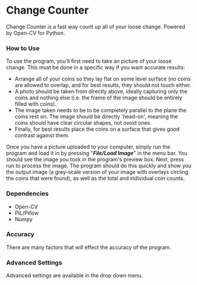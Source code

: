 # Change Counter

 Change Counter is a fast way count up all of your loose change. Powered by Open-CV for Python. 

### How to Use

To use the program, you'll first need to take an picture of your loose change. This must be done in a specific way if you want accurate results:
- Arrange all of your coins so they lay flat on some level surface (no coins are allowed to overlap, and for best results, they should not touch either.
- A photo should be taken from directly above, ideally capturing only the coins and nothing else (i.e. the frame of the image should be entirely filled with coins).
- The image taken needs to be to be completely parallel to the plane the coins rest on. The image should be directly 'head-on', meaning the coins should have clear circular shapes, not ovoid ones. 
- Finally, for best results place the coins on a surface that gives good contrast against them. 

Once you have a picture uploaded to your computer, simply run the program and load it in by pressing "***File/Load Image***" in the menu bar. You should see the image you took in the program's preview box. Next, press run to process the image. The program should do this quickly and show you the output image (a grey-scale version of your image with overlays circling the coins that were found), as well as the total and individual coin counts.

### Dependencies

- Open-CV
- PIL/Pillow
- Numpy

### Accuracy

There are many factors that will effect the accuracy of the program. 

### Advanced Settings

Advanced settings are available in the drop down menu.
